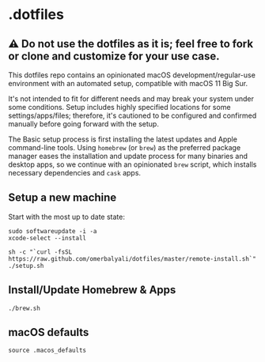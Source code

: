# .dotfiles

## ⚠️ **Do not use the dotfiles as it is; feel free to fork or clone and customize for your use case.**

This dotfiles repo contains an opinionated macOS development/regular-use environment with an automated setup, compatible with macOS 11 Big Sur.

It's not intended to fit for different needs and may break your system under some conditions. Setup includes highly specified locations for some settings/apps/files; therefore, it's cautioned to be configured and confirmed manually before going forward with the setup.

The Basic setup process is first installing the latest updates and Apple command-line tools. Using `homebrew` (or `brew`) as the preferred package manager eases the installation and update process for many binaries and desktop apps, so we continue with an opinionated `brew` script, which installs necessary dependencies and `cask` apps.

## Setup a new machine

Start with the most up to date state:

```
sudo softwareupdate -i -a
xcode-select --install
```

```
sh -c "`curl -fsSL https://raw.github.com/omerbalyali/dotfiles/master/remote-install.sh`"
./setup.sh
```

## Install/Update Homebrew & Apps

```
./brew.sh
```

## macOS defaults

```
source .macos_defaults
```
